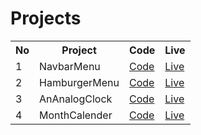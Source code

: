 # Projects



<div align="center">
    <table>
    <!-- Heading-row -->
        <tr>
        <th>No</th>
        <th>Project</th>
        <th>Code</th>
        <th>Live</th>
        </tr>
    <!-- Heading-row -->
    <!-- Data-row -->
        <tr>
        <td>1</td>
        <td>NavbarMenu</td>
        <td><a href="./NavbarMenu/">Code</a></td>
        <td><a href="https://im-suryakant-kumar.github.io/Projects/NavbarMenu/navbar.html">Live</a></td>
        </tr>
    <!-- Data-row -->
        <tr>
        <td>2</td>
        <td>HamburgerMenu</td>
        <td><a href="./HamburgerMenu/">Code</a></td>
        <td><a href="https://im-suryakant-kumar.github.io/Projects/HamburgerMenu/hamburger.html">Live</a></td>
        </tr>
    <!-- Data-row -->
        <tr>
        <td>3</td>
        <td>AnAnalogClock</td>
        <td><a href="./AnAnalogClock/">Code</a></td>
        <td><a href="https://im-suryakant-kumar.github.io/Projects/AnAnalogClock/clock.html">Live</a></td>
        </tr>
    <!-- Data-row -->
        <tr>
        <td>4</td>
        <td>MonthCalender</td>
        <td><a href="./MonthCalender/">Code</a></td>
        <td><a href="https://im-suryakant-kumar.github.io/Projects/MonthCalender/calender.html">Live</a></td>
        </tr>
    <!-- Data-row -->
    </table>
</div>
